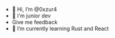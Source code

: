 - 👋 Hi, I’m @0xzur4
- 👀 i'm junior dev
- Give me feedback
- 🌱 I’m currently learning Rust and React

<!---
0xzur4/0xzur4 is a ✨ special ✨ repository because its `README.md` (this file) appears on your GitHub profile.
You can click the Preview link to take a look at your changes.
--->
